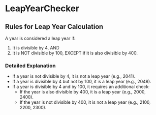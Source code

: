# LeapYearChecker

## Rules for Leap Year Calculation

A year is considered a leap year if:
1. It is divisible by 4, AND
2. It is NOT divisible by 100, EXCEPT if it is also divisible by 400.

### Detailed Explanation
- If a year is not divisible by 4, it is not a leap year (e.g., 2041).
- If a year is divisible by 4 but not by 100, it is a leap year (e.g., 2048).
- If a year is divisible by 4 and by 100, it requires an additional check:
  - If the year is also divisible by 400, it is a leap year (e.g., 2000, 2400).
  - If the year is not divisible by 400, it is not a leap year (e.g., 2100, 2200, 2300).

